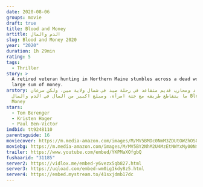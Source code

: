 ```yaml
---
date: 2020-08-06
groups: movie
draft: true
title: Blood and Money
artitle: الدم والمال
slug: Blood and Money 2020
year: "2020"
duration: 1h 29min
rating: 5
tags:
  - Thriller
story: >
  A retired veteran hunting in Northern Maine stumbles across a dead woman and a
  large sum of money.
arstory: يذهب صياد ومحارب قديم متقاعد في رحلة صيد في شمال ولاية مين، ولكن سرعان
  ما يتقاطع طريقه مع جثة امرأة، ومبلغ اكبير من المال في الدم والمال Blood and
  Money
stars:
  - Tom Berenger
  - Kristen Hager
  - Paul Ben-Victor
imdbid: tt9248110
parentsguide: 16
moviecover: https://m.media-amazon.com/images/M/MV5BMDc0NmM3ZDUtOWZhOS00MmJmLThiZTAtODcwZTI0NjJhM2IxXkEyXkFqcGdeQXVyNDExMzMxNjE@._V1_SY1000_CR0,0,674,1000_AL_.jpg
moviebg: https://m.media-amazon.com/images/M/MV5BY2NhM2U4MzEtNWYxMy00NmUxLTg4ZjItMTk1NTU3YzUwMjk1XkEyXkFqcGdeQXVyNzI1NzMxNzM@._V1_.jpg
trailer: https://www.youtube.com/embed/YKPMaXOfgbQ
fushaarid: "31185"
server2: https://vidlox.me/embed-y6vezx5qb827.html
server3: https://uqload.com/embed-wm0ig1kdy8z5.html
server4: https://embed.mystream.to/41sxjdmb17dc
---
```

